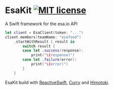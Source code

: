 # EsaKit [![MIT license](https://img.shields.io/badge/license-MIT-lightgrey.svg)](https://raw.githubusercontent.com/pixyzehn/EsaKit/master/LICENSE.md)
A Swift framework for the esa.io API

```swift
let client = EsaClient(token: "...")
client.members(teamName: "esafeed")
    .startWithResult { result in
        switch result {
        case let .success(response):
            print("\(response)")
        case let .failure(error):
            print("\(error)")
        }
    }
```

EsaKit build with [ReactiveSwift](https://github.com/ReactiveCocoa/ReactiveSwift), [Curry](https://github.com/thoughtbot/Curry) and [Himotoki](https://github.com/ikesyo/Himotoki).
